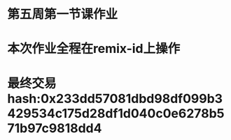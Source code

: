 # 第五周第一节课作业
# 本次作业全程在remix-id上操作
# 最终交易hash:0x233dd57081dbd98df099b3429534c175d28df1d040c0e6278b571b97c9818dd4
